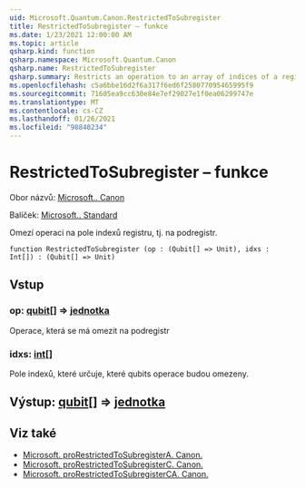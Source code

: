```yaml
---
uid: Microsoft.Quantum.Canon.RestrictedToSubregister
title: RestrictedToSubregister – funkce
ms.date: 1/23/2021 12:00:00 AM
ms.topic: article
qsharp.kind: function
qsharp.namespace: Microsoft.Quantum.Canon
qsharp.name: RestrictedToSubregister
qsharp.summary: Restricts an operation to an array of indices of a register, i.e., a subregister.
ms.openlocfilehash: c5a6bbe16d2f6a317f6ed6f258077095465995f9
ms.sourcegitcommit: 71605ea9cc630e84e7ef29027e1f0ea06299747e
ms.translationtype: MT
ms.contentlocale: cs-CZ
ms.lasthandoff: 01/26/2021
ms.locfileid: "98840234"
---
```

# <a name="restrictedtosubregister-function"></a>RestrictedToSubregister – funkce

Obor názvů: [Microsoft.. Canon](xref:Microsoft.Quantum.Canon)

Balíček: [Microsoft.. Standard](https://nuget.org/packages/Microsoft.Quantum.Standard)


Omezí operaci na pole indexů registru, tj. na podregistr.

```qsharp
function RestrictedToSubregister (op : (Qubit[] => Unit), idxs : Int[]) : (Qubit[] => Unit)
```


## <a name="input"></a>Vstup

### <a name="op--qubit--unit"></a>op: [qubit](xref:microsoft.quantum.lang-ref.qubit)[] => [jednotka](xref:microsoft.quantum.lang-ref.unit) 

Operace, která se má omezit na podregistr


### <a name="idxs--int"></a>idxs: [int](xref:microsoft.quantum.lang-ref.int)[]

Pole indexů, které určuje, které qubits operace budou omezeny.



## <a name="output--qubit--unit"></a>Výstup: [qubit](xref:microsoft.quantum.lang-ref.qubit)[] => [jednotka](xref:microsoft.quantum.lang-ref.unit) 



## <a name="see-also"></a>Viz také

- [Microsoft. proRestrictedToSubregisterA. Canon.](xref:Microsoft.Quantum.Canon.RestrictedToSubregisterA)
- [Microsoft. proRestrictedToSubregisterC. Canon.](xref:Microsoft.Quantum.Canon.RestrictedToSubregisterC)
- [Microsoft. proRestrictedToSubregisterCA. Canon.](xref:Microsoft.Quantum.Canon.RestrictedToSubregisterCA)